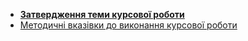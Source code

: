 * [**Затвердження теми курсової роботи**](https://docs.google.com/forms/d/e/1FAIpQLSfDlslOgDGXpF0_LKeURekq5M_e66FOIoIyDO3CIUbxyiZ32A/viewform)
* [Методичні вказівки до виконання курсової роботи](https://docs.google.com/document/d/1kE8_ia5ETl_GH-ux1qqN1KIzEeDD_-wZsn6EPWrYM8k/edit?usp=sharing)
